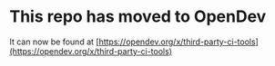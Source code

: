 # This repo has moved to OpenDev

It can now be found at [https://opendev.org/x/third-party-ci-tools](https://opendev.org/x/third-party-ci-tools)
